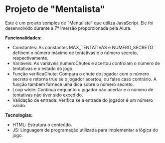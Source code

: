 # Projeto de "Mentalista"
Este é um projeto somples de "Mentalista" que utiliza JavaScript. Ele foi desenvolvido durante a 7ª Imersão proporcionada pela Alura.

**Funcionalidades:**

* Constantes: As constantes MAX_TENTATIVAS e NUMERO_SECRETO definem o número máximo de tentativas e o número secreto, respectivamente.<br>
* Variáveis: As variáveis numeroChutes e acertou controlam o número de tentativas e o estado do jogo.<br>
* Função verificaChute: Compara o chute do jogador com o número secreto e retorna true se o jogador acertou, ou false caso contrário. A função também fornece uma dica sobre o número secreto.<br>
* Loop while: Continua enquanto o jogador não acertar e o número de tentativas não tiver sido excedido.<br>
* Validação de entrada: Verifica se a entrada do jogador é um número válido.

**Tecnologias:**

* HTML: Estrutura o conteúdo.<br>
* JS: Linguagem de programação utilizada para implementar a lógica do jogo.
